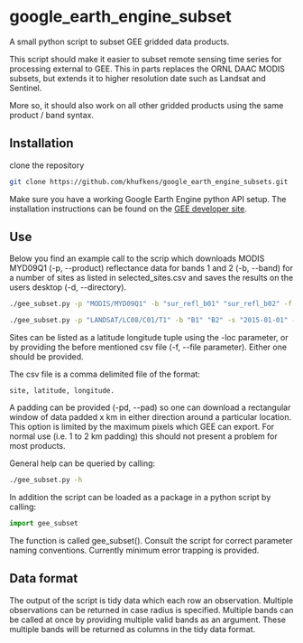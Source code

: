 # google_earth_engine_subset

A small python script to subset GEE gridded data products.

This script should make it easier to subset remote sensing time series for processing external to GEE. This in parts replaces the ORNL DAAC MODIS subsets, but extends it to higher resolution date such as Landsat and Sentinel.

More so, it should also work on all other gridded products using the same product / band syntax.

## Installation

clone the repository

```bash
git clone https://github.com/khufkens/google_earth_engine_subsets.git
```

Make sure you have a working Google Earth Engine python API setup. The installation instructions can be found on the [GEE developer site](https://developers.google.com/earth-engine/python_install).

## Use

Below you find an example call to the scrip which downloads MODIS MYD09Q1 (-p, --product) reflectance data for bands 1 and 2 (-b, --band) for a number of sites as listed in selected_sites.csv and saves the results on the users desktop (-d, --directory).

```bash
./gee_subset.py -p "MODIS/MYD09Q1" -b "sur_refl_b01" "sur_refl_b02" -f "~/Desktop/selected_sites.csv" -d "/Users/foo/Desktop/"
```

``` bash
./gee_subset.py -p "LANDSAT/LC08/C01/T1" -b "B1" "B2" -s "2015-01-01" -e "2015-12-31" -loc 44.064665 -71.287575
```

Sites can be listed as a latitude longitude tuple using the -loc parameter, or by providing the before mentioned csv file (-f, --file parameter). Either one should be provided.

The csv file is a comma delimited file of the format:

	site, latitude, longitude.

A padding can be provided (-pd, --pad) so one can download a rectangular window of data padded x km in either direction around a particular location. This option is limited by the maximum pixels which GEE can export. For normal use (i.e. 1 to 2 km padding) this should not present a problem for most products.

General help can be queried by calling:
```bash
./gee_subset.py -h
```

In addition the script can be loaded as a package in a python script by calling:

```python
import gee_subset
```
The function is called gee_subset(). Consult the script for correct parameter naming conventions. Currently minimum error trapping is provided.


## Data format

The output of the script is tidy data which each row an observation. Multiple observations can be returned in case radius is specified. Multiple bands can be called at once by providing multiple valid bands as an argument. These multiple bands will be returned as columns in the tidy data format.